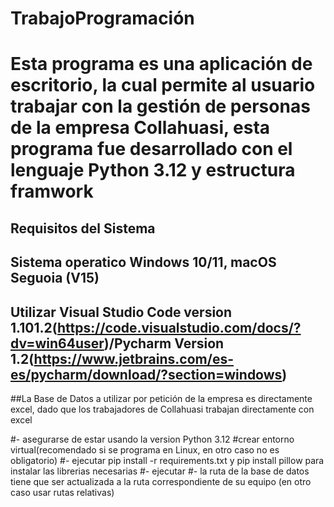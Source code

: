 # TrabajoProgramación
# Esta programa es una aplicación de escritorio, la cual permite al usuario trabajar con la gestión de personas de la empresa Collahuasi, esta programa fue desarrollado con el lenguaje Python 3.12 y estructura framwork
## Requisitos del Sistema
## Sistema operatico Windows 10/11, macOS Seguoia (V15)
## Utilizar Visual Studio Code version 1.101.2(https://code.visualstudio.com/docs/?dv=win64user)/Pycharm Version 1.2(https://www.jetbrains.com/es-es/pycharm/download/?section=windows)
##La Base de Datos a utilizar por petición de la empresa es directamente excel, dado que los trabajadores de Collahuasi trabajan directamente con excel

#- asegurarse de estar usando la version Python 3.12
#crear entorno virtual(recomendado si se programa en Linux, en otro caso no es obligatorio)
#- ejecutar pip install -r requirements.txt y pip install pillow para instalar las librerias necesarias
#- ejecutar
#- la ruta de la base de datos tiene que ser actualizada a la ruta correspondiente de su equipo (en otro caso usar rutas relativas)
